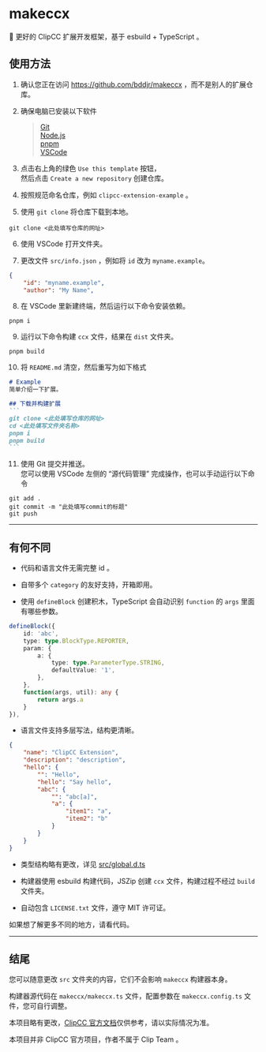 <!-- https://github.com/bddjr/makeccx -->

# makeccx

🚀 更好的 ClipCC 扩展开发框架，基于 esbuild + TypeScript 。

## 使用方法

1. 确认您正在访问 https://github.com/bddjr/makeccx ，而不是别人的扩展仓库。

2. 确保电脑已安装以下软件

   > [Git](https://git-scm.com/)  
   > [Node.js](https://nodejs.org/)  
   > [pnpm](https://pnpm.io/zh/)  
   > [VSCode](https://code.visualstudio.com/)

3. 点击右上角的绿色 `Use this template` 按钮，  
   然后点击 `Create a new repository` 创建仓库。  

4. 按照规范命名仓库，例如 `clipcc-extension-example` 。  

5. 使用 `git clone` 将仓库下载到本地。  

```
git clone <此处填写仓库的网址>
```

6. 使用 VSCode 打开文件夹。

7. 更改文件 `src/info.json` ，例如将 `id` 改为 `myname.example`。

```json
{
    "id": "myname.example",
    "author": "My Name",
```

8. 在 VSCode 里新建终端，然后运行以下命令安装依赖。

```
pnpm i
```

9. 运行以下命令构建 `ccx` 文件，结果在 `dist` 文件夹。

```
pnpm build
```

10. 将 `README.md` 清空，然后重写为如下格式

````md
# Example
简单介绍一下扩展。  

## 下载并构建扩展
```
git clone <此处填写仓库的网址>
cd <此处填写文件夹名称>
pnpm i
pnpm build
```
````

11. 使用 Git 提交并推送。  
    您可以使用 VSCode 左侧的 “源代码管理” 完成操作，也可以手动运行以下命令  
```
git add .
git commit -m "此处填写commit的标题"
git push
```

---

## 有何不同

- 代码和语言文件无需完整 id 。

- 自带多个 `category` 的友好支持，开箱即用。

- 使用 `defineBlock` 创建积木，TypeScript 会自动识别 `function` 的 `args` 里面有哪些参数。

```ts
defineBlock({
    id: 'abc',
    type: type.BlockType.REPORTER,
    param: {
        a: {
            type: type.ParameterType.STRING,
            defaultValue: '1',
        },
    },
    function(args, util): any {
        return args.a
    }
}),
```

- 语言文件支持多层写法，结构更清晰。

```json
{
    "name": "ClipCC Extension",
    "description": "description",
    "hello": {
        "": "Hello",
        "hello": "Say hello",
        "abc": {
            "": "abc[a]",
            "a": {
                "item1": "a",
                "item2": "b"
            }
        }
    }
}
```

- 类型结构略有更改，详见 [src/global.d.ts](src/global.d.ts)

- 构建器使用 esbuild 构建代码，JSZip 创建 `ccx` 文件，构建过程不经过 `build` 文件夹。

- 自动包含 `LICENSE.txt` 文件，遵守 MIT 许可证。

如果想了解更多不同的地方，请看代码。

---

## 结尾

您可以随意更改 `src` 文件夹的内容，它们不会影响 `makeccx` 构建器本身。

构建器源代码在 `makeccx/makeccx.ts` 文件，配置参数在 `makeccx.config.ts` 文件，您可自行调整。

本项目略有更改，[ClipCC 官方文档](https://doc.codingclip.com/zh-cn/category/for-developers)仅供参考，请以实际情况为准。

本项目并非 ClipCC 官方项目，作者不属于 Clip Team 。
